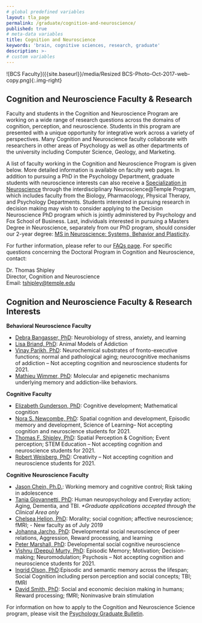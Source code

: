 ```yaml
---
# global predefined variables
layout: tla_page
permalink: /graduate/cognition-and-neuroscience/
published: true
# meta-data variables
title: Cognition and Neuroscience
keywords: 'brain, cognitive sciences, research, graduate'
description: >-
# custom variables
---
```

![BCS Faculty]({{site.baseurl}}/media/Resized BCS-Photo-Oct-2017-web-copy.png){:.img-right}
## Cognition and Neuroscience Faculty & Research
Faculty and students in the Cognition and Neuroscience Program are working on a wide range of research questions across the domains of cognition, perception, and neuroscience. Students in this program are presented with a unique opportunity for integrative work across a variety of perspectives. Many Cognition and Neuroscience faculty collaborate with researchers in other areas of Psychology as well as other departments of the university including Computer Science, Geology, and Marketing. 

A list of faculty working in the Cognition and Neuroscience Program is given below. More detailed information is available on faculty web pages. In addition to pursuing a PhD in the Psychology Department, graduate students with neuroscience interests can also receive a [Specialization in Neuroscience](http://www.cla.temple.edu/neuroscience#phd-specialization-in-neuroscience/) through the interdisciplinary Neuroscience@Temple Program, which includes faculty from the Biology, Pharmacology, Physical Therapy, and Psychology Departments. Students interested in pursuing research in decision making may wish to consider applying to the Decision Neuroscience PhD program which is jointly administered by Psychology and  Fox School of Business. Last, individuals interested in pursuing a Masters Degree in Neuroscience, separately from our PhD program, should consider our 2-year degree: [MS in Neuroscience: Systems, Behavior and Plasticity](http://www.cla.temple.edu/neuroscience/graduate/).

For further information, please refer to our [FAQs page](https://docs.google.com/document/d/1ivOkALO5TPzHucnu6X8tCwhDbZI0bV_HKslMpBJKD00/edit?usp=sharing). For specific questions concerning the Doctoral Program in Cognition and Neuroscience, contact:

Dr. Thomas Shipley<br>
Director, Cognition and Neuroscience<br>
Email: [tshipley@temple.edu](mailto:tshipley@temple.edu)<br>

## Cognition and Neuroscience Faculty & Research Interests

**Behavioral Neuroscience Faculty**
- [Debra Bangasser, PhD](https://liberalarts.temple.edu/academics/faculty/bangasser-debra): Neurobiology of stress, anxiety, and learning 
- [Lisa Briand, PhD](https://liberalarts.temple.edu/academics/faculty/briand-lisa): Animal Models of Addiction 
- [Vinay Parikh, PhD](https://liberalarts.temple.edu/academics/faculty/parikh-vinay): Neurochemical substrates of fronto-executive functions; normal and pathological aging; neurocognitive mechanisms of addiction – Not accepting cognition and neuroscience students for 2021.
- [Mathieu Wimmer, PhD](https://liberalarts.temple.edu/academics/faculty/wimmer-mathieu): Molecular and epigenetic mechanisms underlying memory and addiction-like behaviors.

**Cognitive Faculty**
- [Elizabeth Gunderson, PhD](https://liberalarts.temple.edu/academics/faculty/gunderson-elizabeth): Cognitive development; Mathematical cognition 
- [Nora S. Newcombe, PhD](https://liberalarts.temple.edu/academics/faculty/newcombe-nora): Spatial cognition and development, Episodic memory and development, Science of Learning– Not accepting cognition and neuroscience students for 2021.
- [Thomas F. Shipley, PhD](https://liberalarts.temple.edu/academics/faculty/shipleythomas): Spatial Perception & Cognition; Event perception; STEM Education – Not accepting cognition and neuroscience students for 2021.
- [Robert Weisberg, PhD](https://liberalarts.temple.edu/academics/faculty/weisberg-robert): Creativity – Not accepting cognition and neuroscience students for 2021.

**Cognitive Neuroscience Faculty** 
- [Jason Chein, Ph.D.](https://liberalarts.temple.edu/academics/faculty/chein-jason): Working memory and cognitive control; Risk taking in adolescence 
- [Tania Giovannetti, PhD](https://liberalarts.temple.edu/academics/faculty/giovannetti-tania): Human neuropsychology and Everyday action; Aging, Dementia, and TBI. _*Graduate applications accepted through the Clinical Area only_
- [Chelsea Helion, PhD](https://liberalarts.temple.edu/academics/faculty/helion-chelsea): Morality; social cognition; affective neuroscience; fMRI; - New faculty as of July 2019 
- [Johanna Jarcho, PhD](http://www.sdnlaboratory.com/): Developmental social neuroscience of peer relations, Aggression, Reward processing, and learning 
- [Peter Marshall, PhD](https://liberalarts.temple.edu/academics/faculty/marshall-peter-j): Developmental social cognitive neuroscience 
- [Vishnu (Deepu) Murty, PhD](https://sites.temple.edu/adaptivememorylab/research/): Episodic Memory; Motivation; Decision-making; Neuromodulation; Psychosis – Not accepting cognition and neuroscience students for 2021.
- [Ingrid Olson, PhD](https://liberalarts.temple.edu/academics/faculty/olson-ingrid):Episodic and semantic memory across the lifespan; Social Cognition including person perception and social concepts; TBI; fMRI 
- [David Smith, PhD](https://liberalarts.temple.edu/academics/faculty/smith-david): Social and economic decision making in humans; Reward processing; fMRI; Noninvasive brain stimulation 

For information on how to apply to the Cognition and Neuroscience Science program, please visit the [Psychology Graduate Bulletin](http://bulletin.temple.edu/graduate/scd/cla/psychology-phd/#admissiontext).
